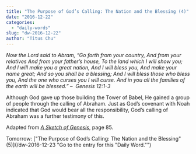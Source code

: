 ```yaml
---
title: "The Purpose of God’s Calling: The Nation and the Blessing (4)"
date: "2016-12-22"
categories: 
  - "daily-words"
slug: "dw-2016-12-22"
author: "Titus Chu"
---
```


_Now the Lord said to Abram,_ _“Go forth from your country,_ _And from your relatives_ _And from your father’s house,_ _To the land which I will show you;_ _And I will make you a great nation,_ _And I will bless you,_ _And make your name great;_ _And so you shall be a blessing;_ _And I will bless those who bless you,_ _And the one who curses you I will curse._ _And in you all the families of the earth will be blessed.”_ _–  Genesis 12:1-3_

Although God gave up those building the Tower of Babel, He gained a group of people through the calling of Abraham. Just as God’s covenant with Noah indicated that God would bear all the responsibility, God’s calling of Abraham was a further testimony of this.

Adapted from _[A Sketch of Genesis](/book-gen-sketch/ "Go to the listing for this book.")_, page 85.

Tomorrow: ["The Purpose of God’s Calling: The Nation and the Blessing" (5)](/dw-2016-12-23 "Go to the entry for this "Daily Word."")
